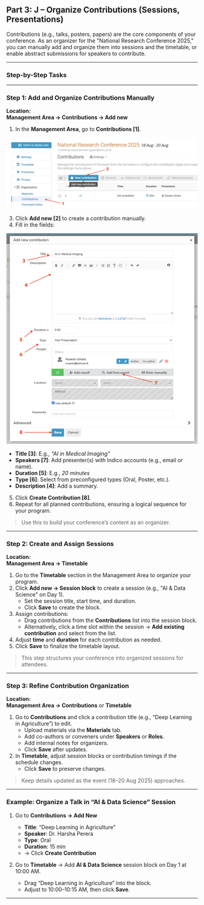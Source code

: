 
##  **Part 3: J – Organize Contributions (Sessions, Presentations)**

Contributions (e.g., talks, posters, papers) are the core components of your conference. As an organizer for the "National Research Conference 2025," you can manually add and organize them into sessions and the timetable, or enable abstract submissions for speakers to contribute.

---

###  Step-by-Step Tasks

---


### **Step 1: Add and Organize Contributions Manually**

 **Location:**  
**Management Area → Contributions → Add new**

1. In the **Management Area**, go to **Contributions [1]**.
<img src="https://github.com/LEARN-LK/Indico/blob/main/img/add-contribution-02.png" width="530">
   
3. Click **Add new [2]** to create a contribution manually.
4. Fill in the fields:

<img src="https://github.com/LEARN-LK/Indico/blob/main/img/add-contribution-01.png" width="530">
   
   - **Title [3]**: E.g., *“AI in Medical Imaging”*
   - **Speakers [7]**: Add presenter(s) with Indico accounts (e.g., email or name).
   - **Duration [5]**: E.g., *20 minutes*
   - **Type [6]**: Select from preconfigured types (Oral, Poster, etc.).
   - **Description [4]**: Add a summary.
  
5. Click **Create Contribution [8]**.
6. Repeat for all planned contributions, ensuring a logical sequence for your program.

>  Use this to build your conference’s content as an organizer.

---

### **Step 2: Create and Assign Sessions**

**Location:**  
**Management Area → Timetable**

1. Go to the **Timetable** section in the Management Area to organize your program.
2. Click **Add new → Session block** to create a session (e.g., "AI & Data Science" on Day 1).
   - Set the session title, start time, and duration.
   - Click **Save** to create the block.
3. Assign contributions:
   - Drag contributions from the **Contributions** list into the session block.
   - Alternatively, click a time slot within the session → **Add existing contribution** and select from the list.
4. Adjust **time** and **duration** for each contribution as needed.
5. Click **Save** to finalize the timetable layout.

>  This step structures your conference into organized sessions for attendees.

---

### **Step 3: Refine Contribution Organization**

 **Location:**  
**Management Area → Contributions** or **Timetable**

1. Go to **Contributions** and click a contribution title (e.g., “Deep Learning in Agriculture”) to edit.
   - Upload materials via the **Materials** tab.
   - Add co-authors or conveners under **Speakers** or **Roles**.
   - Add internal notes for organizers.
   - Click **Save** after updates.
2. In **Timetable**, adjust session blocks or contribution timings if the schedule changes.
   - Click **Save** to preserve changes.

>  Keep details updated as the event (18–20 Aug 2025) approaches.

---

###  Example: Organize a Talk in “AI & Data Science” Session

1. Go to **Contributions → Add New**
   - **Title**: “Deep Learning in Agriculture”
   - **Speaker**: Dr. Harsha Perera
   - **Type**: Oral
   - **Duration**: 15 min
   - → Click **Create Contribution**

2. Go to **Timetable** → Add **AI & Data Science** session block on Day 1 at 10:00 AM.
   - Drag “Deep Learning in Agriculture” into the block.
   - Adjust to 10:00–10:15 AM, then click **Save**.

---


